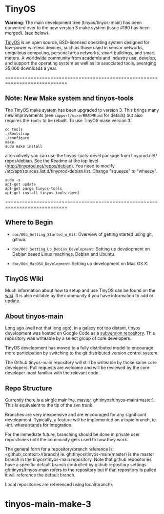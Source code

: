 
TinyOS
======

**Warning**: The main development tree (tinyos/tinyos-main) has been converted
over to the new version 3 make system (issue #190 has been merged).   (see below).

[TinyOS](http://tinyos.net) is an open source, BSD-licensed operating system
designed for low-power wireless devices, such as those used in sensor networks,
ubiquitous computing, personal area networks, smart buildings, and smart meters.
A worldwide community from academia and industry use, develop, and support the
operating system as well as its associated tools, averaging 35,000 downloads a
year.


============================================================================

**Note**: New Make system and tinyos-tools
------------------------------------------

The TinyOS make system has been upgraded to version 3. This brings many new
improvements (see `support/make/README.md` for details) but also requires
the `tools` to be rebuilt. To use TinyOS make version 3:

    cd tools
    ./Bootstrap
    ./configure
    make
    sudo make install

alternatively you can use the tinyos-tools-devel package from tinyprod.net/
repos/debian.   See the Readme at the top level (http://tinyprod.net/repos/debian).
You need to modify /etc/apt/sources.list.d/tinyprod-debian.list.  Change "squeeze"
to "wheezy".

    sudo -s
    apt-get update
    apt-get purge tinyos-tools
    apt-get install tinyos-tools-devel


============================================================================



Where to Begin
--------------
 
- `doc/00a_Getting_Started_w_Git`: Overview of getting started using git, github.

- `doc/00c_Setting_Up_Debian_Development`: Setting up development on Debian
  based Linux machines. Debian and Ubuntu.

- `doc/00d_MacOSX_Development`: Setting up development on Mac OS X.


TinyOS Wiki
-----------

Much information about how to setup and use TinyOS can be found on the
[wiki](http://tinyos.stanford.edu/tinyos-wiki/index.php/Main_Page).
It is also editable by the community if you have information to add or update.



About tinyos-main
-----------------

Long ago (well not that long ago), in a galaxy not too distant, tinyos
development was hosted on Google Code as a
[subversion repository](http://tinyos-main.googlecode.com/svn/trunk).
This repository was writeable by a select group of core developers.

TinyOS development has moved to a fully distributed model to encourage more
participation by switching to the git distributed version control system.

The Github tinyos-main repository will still be writeable by those same core
developers. Pull requests are welcome and will be reviewed by the core
developer most familiar with the relevant code.





Repo Structure
--------------

Currently there is a single mainline, master.  gh:tinyos/tinyos-main(master).
This is equivalent to the tip of the svn trunk.

Branches are very inexpensive and are encouraged for any significant development.
Typically, a feature will be implemented on a topic branch, ie. <feature>-int.
where <int> stands for integration.

For the immediate future, branching should be done in private user repositories
until the community gets used to how they work.

The general form for a repository/branch reference is: <github_context>/<repo>(branch)
ie. gh:tinyos/tinyos-main(master) is the master branch in the tinyos/tinyos-main
repository.   Note that github repositories have a specific default branch controlled
by github repository settings.   gh:tinyos/tinyos-main refers to the repository but
if that repository is pulled it will reference the default branch.

Local repositories are referenced using local(branch).
# tinyos-main-make-3
